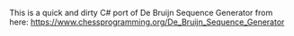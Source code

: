 This is a quick and dirty C# port of De Bruijn Sequence Generator from here: <https://www.chessprogramming.org/De_Bruijn_Sequence_Generator>

